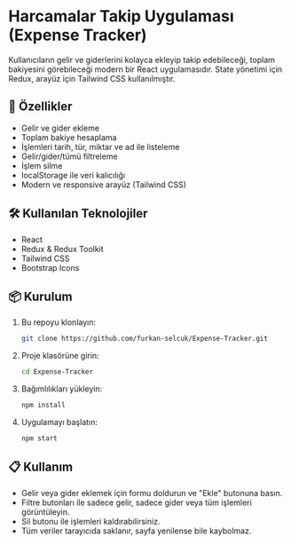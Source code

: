# Harcamalar Takip Uygulaması (Expense Tracker)

Kullanıcıların gelir ve giderlerini kolayca ekleyip takip edebileceği, toplam bakiyesini görebileceği modern bir React uygulamasıdır. State yönetimi için Redux, arayüz için Tailwind CSS kullanılmıştır.

## 🚀 Özellikler

- Gelir ve gider ekleme
- Toplam bakiye hesaplama
- İşlemleri tarih, tür, miktar ve ad ile listeleme
- Gelir/gider/tümü filtreleme
- İşlem silme
- localStorage ile veri kalıcılığı
- Modern ve responsive arayüz (Tailwind CSS)

## 🛠️ Kullanılan Teknolojiler

- React
- Redux & Redux Toolkit
- Tailwind CSS
- Bootstrap Icons

## 📦 Kurulum

1. Bu repoyu klonlayın:
   ```bash
   git clone https://github.com/furkan-selcuk/Expense-Tracker.git
   ```
2. Proje klasörüne girin:
   ```bash
   cd Expense-Tracker
   ```
3. Bağımlılıkları yükleyin:
   ```bash
   npm install
   ```
4. Uygulamayı başlatın:
   ```bash
   npm start
   ```

## 📋 Kullanım

- Gelir veya gider eklemek için formu doldurun ve "Ekle" butonuna basın.
- Filtre butonları ile sadece gelir, sadece gider veya tüm işlemleri görüntüleyin.
- Sil butonu ile işlemleri kaldırabilirsiniz.
- Tüm veriler tarayıcıda saklanır, sayfa yenilense bile kaybolmaz.
